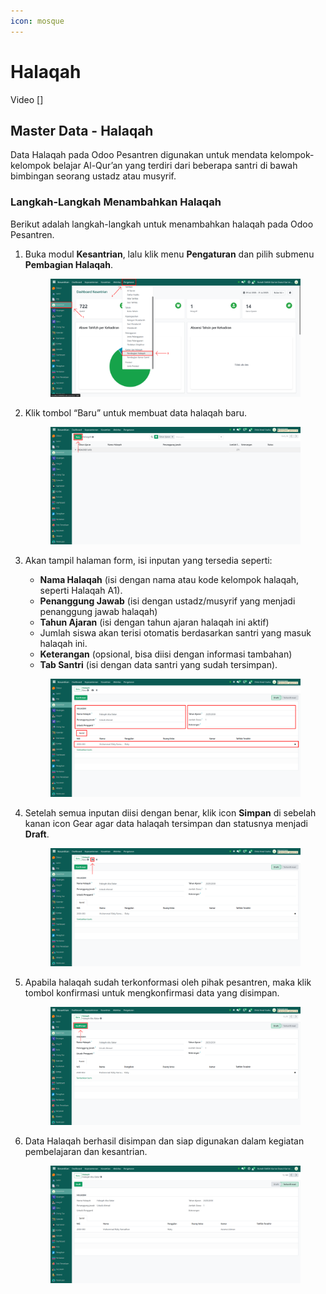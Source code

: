 ```yaml
---
icon: mosque
---
```


# Halaqah

Video \[]

## Master Data - Halaqah

Data Halaqah pada Odoo Pesantren digunakan untuk mendata kelompok-kelompok belajar Al-Qur’an yang terdiri dari beberapa santri di bawah bimbingan seorang ustadz atau musyrif.

### Langkah-Langkah Menambahkan Halaqah

Berikut adalah langkah-langkah untuk menambahkan halaqah pada Odoo Pesantren.

1.  Buka modul **Kesantrian**, lalu klik menu **Pengaturan** dan pilih submenu **Pembagian Halaqah**.

    <figure><img src="../../.gitbook/assets/images-186.png" alt=""><figcaption></figcaption></figure>


2.  Klik tombol “Baru” untuk membuat data halaqah baru.

    <figure><img src="../../.gitbook/assets/images-187.png" alt=""><figcaption></figcaption></figure>


3.  Akan tampil halaman form, isi inputan yang tersedia seperti:

    * **Nama Halaqah** (isi dengan nama atau kode kelompok halaqah, seperti Halaqah A1).
    * **Penanggung Jawab** (isi dengan ustadz/musyrif yang menjadi penanggung jawab halaqah)
    * **Tahun Ajaran** (isi dengan tahun ajaran halaqah ini aktif)
    * Jumlah siswa akan terisi otomatis berdasarkan santri yang masuk halaqah ini.
    * **Keterangan** (opsional, bisa diisi dengan informasi tambahan)
    * **Tab Santri** (isi dengan data santri yang sudah tersimpan).

    <figure><img src="../../.gitbook/assets/images-188.png" alt=""><figcaption></figcaption></figure>


4.  Setelah semua inputan diisi dengan benar, klik icon **Simpan** di sebelah kanan icon Gear agar data halaqah tersimpan dan statusnya menjadi **Draft**.

    <figure><img src="../../.gitbook/assets/images-189.png" alt=""><figcaption></figcaption></figure>


5.  Apabila halaqah sudah terkonformasi oleh pihak pesantren, maka klik tombol konfirmasi untuk mengkonfirmasi data yang disimpan.

    <figure><img src="../../.gitbook/assets/images-190.png" alt=""><figcaption></figcaption></figure>


6.  Data Halaqah berhasil disimpan dan siap digunakan dalam kegiatan pembelajaran dan kesantrian.

    <figure><img src="../../.gitbook/assets/images-198.png" alt=""><figcaption></figcaption></figure>
